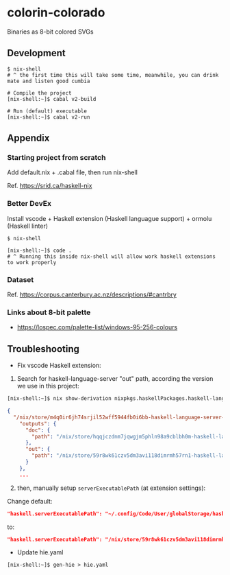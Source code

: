 # colorin-colorado

Binaries as 8-bit colored SVGs

## Development

```
$ nix-shell
# ^ the first time this will take some time, meanwhile, you can drink mate and listen good cumbia

# Compile the project
[nix-shell:~]$ cabal v2-build

# Run (default) executable
[nix-shell:~]$ cabal v2-run
```

## Appendix

### Starting project from scratch

Add default.nix + .cabal file, then run nix-shell

Ref. https://srid.ca/haskell-nix 

### Better DevEx

Install vscode + Haskell extension (Haskell languague support) + ormolu (Haskell linter)

```
$ nix-shell

[nix-shell:~]$ code .
# ^ Running this inside nix-shell will allow work haskell extensions to work properly
```

### Dataset

Ref. https://corpus.canterbury.ac.nz/descriptions/#cantrbry

### Links about 8-bit palette

- https://lospec.com/palette-list/windows-95-256-colours

## Troubleshooting

- Fix vscode Haskell extension:

1. Search for haskell-language-server "out" path, according the version we use in this project:

```bash
[nix-shell:~]$ nix show-derivation nixpkgs.haskellPackages.haskell-language-server
```

```json
{
  "/nix/store/m4q0ir6jh74srjil52wff5944fb0i6bb-haskell-language-server-1.1.0.0.drv": {
    "outputs": {
      "doc": {
        "path": "/nix/store/hqqjczdnm7jqwgjm5phln98a9cblbh0m-haskell-language-server-1.1.0.0-doc"
      },
      "out": {
        "path": "/nix/store/59r8wk61czv5dm3avi118dimrmh57rn1-haskell-language-server-1.1.0.0"
      }
    },
    ...
```

2. then, manually setup `serverExecutablePath` (at extension settings):

Change default:

```json
"haskell.serverExecutablePath": "~/.config/Code/User/globalStorage/haskell.haskell/haskell-language-server-1.6.1.0-linux-8.8.4"
```

to:

```json
"haskell.serverExecutablePath": "/nix/store/59r8wk61czv5dm3avi118dimrmh57rn1-haskell-language-server-1.1.0.0/bin/haskell-language-server-8.10"
```

- Update hie.yaml

```
[nix-shell:~]$ gen-hie > hie.yaml
```